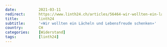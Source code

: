 ```yaml
---
date:          2021-03-11
redirect:      https://www.linth24.ch/articles/56464-wir-wollten-ein-laecheln-und-lebensfreude-schenken
title:         linth24
subtitle:      '«Wir wollten ein Lächeln und Lebensfreude schenken»'
country:       CH
categories:    [Widerstand]
tags:          [linth24]
---
```

